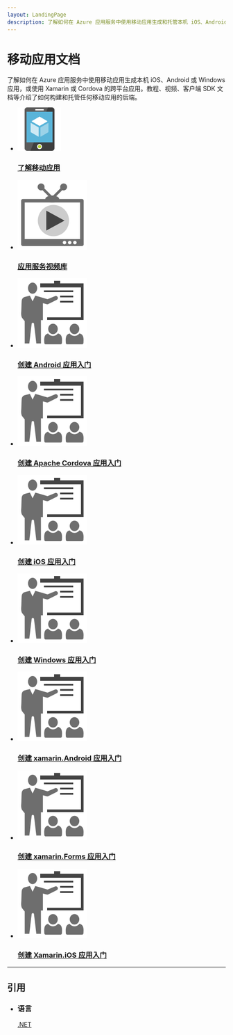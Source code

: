 ```yaml
---
layout: LandingPage
description: 了解如何在 Azure 应用服务中使用移动应用生成和托管本机 iOS、Android 或 Windows 应用，或使用 Xamarin 或 Cordova 的跨平台应用。
---
```

# 移动应用文档

了解如何在 Azure 应用服务中使用移动应用生成本机 iOS、Android 或 Windows 应用，或使用 Xamarin 或 Cordova 的跨平台应用。教程、视频、客户端 SDK 文档等介绍了如何构建和托管任何移动应用的后端。

<ul class="panelContent cardsFTitle">
    <li><a href="/mooncaketest/articles/app-service-mobile/app-service-mobile-value-prop">
<div class="cardSize"><div class="cardPadding"><div class="card"><div class="cardImageOuter"><div class="cardImage"><img src="media/index/app-service-mobile.svg" alt="" /></div></div><div class="cardText"><h3>了解移动应用</h3></div></div></div>
        </div></a>
</li>
    <li><a href="https://azure.microsoft.com/documentation/videos/index/?services=app-service">
<div class="cardSize"><div class="cardPadding"><div class="card"><div class="cardImageOuter"><div class="cardImage"><img src="media/index/video-library.svg" alt="" /></div></div><div class="cardText"><h3>应用服务视频库</h3></div></div></div>
        </div></a>
</li>
    <li><a href="/mooncaketest/articles/app-service-mobile/app-service-mobile-android-get-started">
<div class="cardSize"><div class="cardPadding"><div class="card"><div class="cardImageOuter"><div class="cardImage"><img src="media/index/get-started.svg" alt="" /></div></div><div class="cardText"><h3>创建 Android 应用入门</h3></div></div></div>
        </div></a>
</li>
    <li><a href="/mooncaketest/articles/app-service-mobile/app-service-mobile-cordova-get-started">
<div class="cardSize"><div class="cardPadding"><div class="card"><div class="cardImageOuter"><div class="cardImage"><img src="media/index/get-started.svg" alt="" /></div></div><div class="cardText"><h3>创建 Apache Cordova 应用入门</h3></div></div></div>
        </div></a>
</li>
    <li><a href="/mooncaketest/articles/app-service-mobile/app-service-mobile-ios-get-started">
<div class="cardSize"><div class="cardPadding"><div class="card"><div class="cardImageOuter"><div class="cardImage"><img src="media/index/get-started.svg" alt="" /></div></div><div class="cardText"><h3>创建 iOS 应用入门</h3></div></div></div>
        </div></a>
</li>
    <li><a href="/mooncaketest/articles/app-service-mobile/app-service-mobile-windows-store-dotnet-get-started">
<div class="cardSize"><div class="cardPadding"><div class="card"><div class="cardImageOuter"><div class="cardImage"><img src="media/index/get-started.svg" alt="" /></div></div><div class="cardText"><h3>创建 Windows 应用入门</h3></div></div></div>
        </div></a>
</li>
     <li><a href="/mooncaketest/articles/app-service-mobile/app-service-mobile-xamarin-android-get-started">
<div class="cardSize"><div class="cardPadding"><div class="card"><div class="cardImageOuter"><div class="cardImage"><img src="media/index/get-started.svg" alt="" /></div></div><div class="cardText"><h3>创建 xamarin.Android 应用入门</h3></div></div></div>
        </div></a>
</li>
     <li><a href="/mooncaketest/articles/app-service-mobile/app-service-mobile-xamarin-forms-get-started">
<div class="cardSize"><div class="cardPadding"><div class="card"><div class="cardImageOuter"><div class="cardImage"><img src="media/index/get-started.svg" alt="" /></div></div><div class="cardText"><h3>创建 xamarin.Forms 应用入门</h3></div></div></div>
        </div></a>
</li>
     <li><a href="/mooncaketest/articles/app-service-mobile/app-service-mobile-xamarin-ios-get-started">
<div class="cardSize"><div class="cardPadding"><div class="card"><div class="cardImageOuter"><div class="cardImage"><img src="media/index/get-started.svg" alt="" /></div></div><div class="cardText"><h3>创建 Xamarin.iOS 应用入门</h3></div></div></div>
        </div></a>
</li>
</ul>

---

<h2>引用</h2>
<ul class="panelContent cardsW">
    <li>
        <div class="cardSize"><div class="cardPadding"><div class="card"><div class="cardText"><h3>语言</h3><p><a href="https://msdn.microsoft.com/library/mooncaketest/articles/dn961176.aspx">.NET</a></p></div></div></div>
        </div>
    </li>
</ul>

<!---HONumber=Mooncake_0220_2017-->